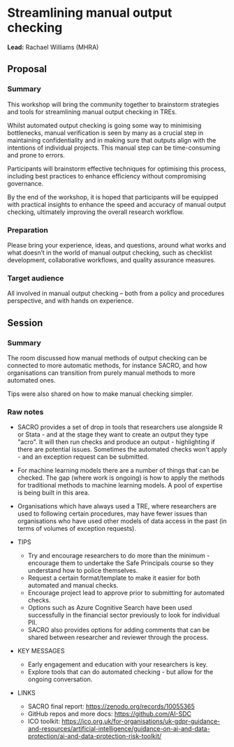 # Streamlining manual output checking

**Lead:** Rachael Williams (MHRA)

## Proposal

### Summary

This workshop will bring the community together to brainstorm strategies and tools for streamlining manual output checking in TREs.

Whilst automated output checking is going some way to minimising bottlenecks, manual verification is seen by many as a crucial step in maintaining confidentiality and in making sure that outputs align with the intentions of individual projects.
This manual step can be time-consuming and prone to errors.

Participants will brainstorm effective techniques for optimising this process, including best practices to enhance efficiency without compromising governance.

By the end of the workshop, it is hoped that participants will be equipped with practical insights to enhance the speed and accuracy of manual output checking, ultimately improving the overall research workflow.

### Preparation

Please bring your experience, ideas, and questions, around what works and what doesn’t in the world of manual output checking, such as checklist development, collaborative workflows, and quality assurance measures.

### Target audience

All involved in manual output checking – both from a policy and procedures perspective, and with hands on experience.

## Session

### Summary

The room discussed how manual methods of output checking can be connected to more automatic methods, for instance SACRO, and how organisations can transition from purely manual methods to more automated ones.

Tips were also shared on how to make manual checking simpler.

### Raw notes

- SACRO provides a set of drop in tools that researchers use alongside R or Stata - and at the stage they want to create an output they type "acro". It will then run checks and produce an output - highlighting if there are potential issues. Sometimes the automated checks won't apply - and an exception request can be submitted.
- For machine learning models there are a number of things that can be checked. The gap (where work is ongoing) is how to apply the methods for traditional methods to machine learning models. A pool of expertise is being built in this area.
- Organisations which have always used a TRE, where researchers are used to following certain procedures, may have fewer issues than organisations who have used other models of data access in the past (in terms of volumes of exception requests).

- TIPS

  - Try and encourage researchers to do more than the minimum - encourage them to undertake the Safe Principals course so they understand how to police themselves.
  - Request a certain format/template to make it easier for both automated and manual checks.
  - Encourage project lead to approve prior to submitting for automated checks.
  - Options such as Azure Cognitive Search have been used successfully in the financial sector previously to look for individual PII.
  - SACRO also provides options for adding comments that can be shared between researcher and reviewer through the process.

- KEY MESSAGES

  - Early engagement and education with your researchers is key.
  - Explore tools that can do automated checking - but allow for the ongoing conversation.

- LINKS
  - SACRO final report: https://zenodo.org/records/10055365
  - GitHub repos and more docs: https://github.com/AI-SDC
  - ICO toolkit: https://ico.org.uk/for-organisations/uk-gdpr-guidance-and-resources/artificial-intelligence/guidance-on-ai-and-data-protection/ai-and-data-protection-risk-toolkit/
